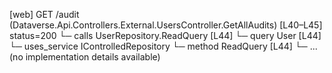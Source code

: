 [web] GET /audit  (Dataverse.Api.Controllers.External.UsersController.GetAllAudits)  [L40–L45] status=200
  └─ calls UserRepository.ReadQuery [L44]
  └─ query User [L44]
  └─ uses_service IControlledRepository<User>
    └─ method ReadQuery [L44]
      └─ ... (no implementation details available)


